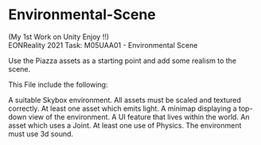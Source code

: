 # Environmental-Scene
(My 1st Work on Unity Enjoy !!)  
EONReality 2021 Task: M05UAA01 - Environmental Scene

Use the Piazza assets as a starting point and add some realism to the scene.

This File include the following:

A suitable Skybox environment.
All assets must be scaled and textured correctly.
At least one asset which emits light.
A minimap displaying a top-down view of the environment.
A UI feature that lives within the world.
An asset which uses a Joint.
At least one use of Physics.
The environment must use 3d sound.
